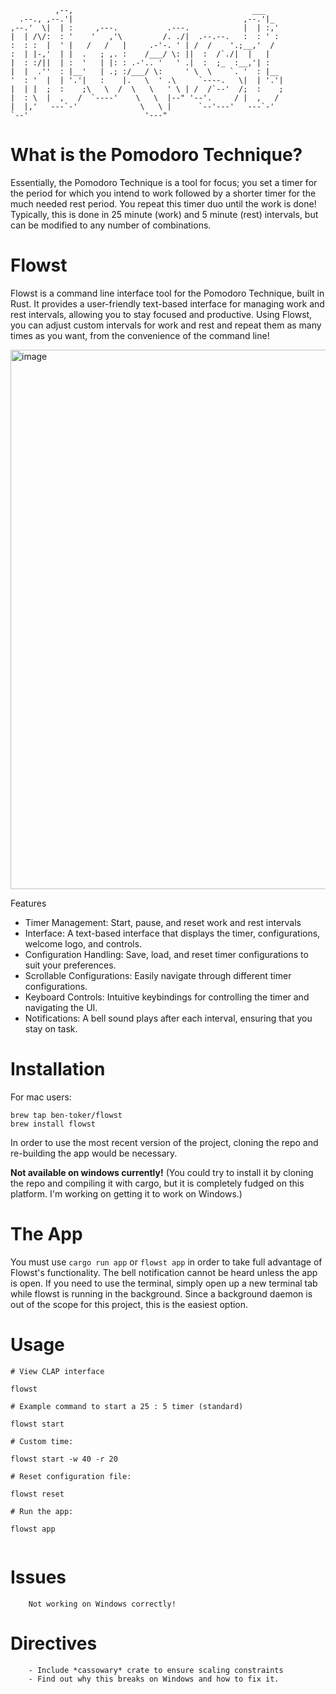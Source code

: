 
                                                              
```                                                            
          ,--,                                        ___     
  .--., ,--.'|                                      ,--.'|_   
,--.'  \|  | :     ,---.           .---.            |  | :,'  
|  | /\/:  : '    '   ,'\         /. ./|  .--.--.   :  : ' :  
:  : :  |  ' |   /   /   |     .-'-. ' | /  /    '.;__,'  /   
:  | |-,'  | |  .   ; ,. :    /___/ \: ||  :  /`./|  |   |    
|  : :/||  | :  '   | |: : .-'.. '   ' .|  :  ;_  :__,'| :    
|  |  .''  : |__'   | .; :/___/ \:     ' \  \    `. '  : |__  
'  : '  |  | '.'|   :    |.   \  ' .\     `----.   \|  | '.'| 
|  | |  ;  :    ;\   \  /  \   \   ' \ | /  /`--'  /;  :    ; 
|  : \  |  ,   /  `----'    \   \  |--" '--'.     / |  ,   /  
|  |,'   ---`-'              \   \ |      `--'---'   ---`-'   
`--'                          '---"                           
 ```                                                             


# What is the Pomodoro Technique?
Essentially, the Pomodoro Technique is a tool for focus; you set a timer for the period for which you intend to work followed by a shorter timer for the much needed rest period. You repeat this timer duo until the work is done! Typically, this is done in 25 minute (work) and 5 minute (rest) intervals, but can be modified to any number of combinations.

# Flowst
Flowst is a command line interface tool for the Pomodoro Technique, built in Rust. It provides a user-friendly text-based interface for managing work and rest intervals, allowing you to stay focused and productive. Using Flowst, you can adjust custom intervals for work and rest and repeat them as many times as you want, from the convenience of the command line! 

<img width="863" alt="image" src="https://github.com/ben-toker/flowst/assets/117331544/9414b955-e884-4b3c-a586-f1181bd73fd5">


Features
- Timer Management: Start, pause, and reset work and rest intervals
- Interface: A text-based interface that displays the timer, configurations, welcome logo, and controls.
- Configuration Handling: Save, load, and reset timer configurations to suit your preferences.
- Scrollable Configurations: Easily navigate through different timer configurations.
- Keyboard Controls: Intuitive keybindings for controlling the timer and navigating the UI.
- Notifications: A bell sound plays after each interval, ensuring that you stay on task.

# Installation
For mac users:
```
brew tap ben-toker/flowst
brew install flowst

```
In order to use the most recent version of the project, cloning the repo and re-building the app would be necessary. 

**Not available on windows currently!**
(You could try to install it by cloning the repo and compiling it with cargo, but
it is completely fudged on this platform. I'm working on getting it to work on Windows.)

# The App
You must use ``cargo run app`` or ``flowst app`` in order to take full advantage of Flowst's functionality. The bell notification cannot be heard unless
the app is open. If you need to use the terminal, simply open up a new terminal tab while flowst is running in the background. Since a background daemon is out of
the scope for this project, this is the easiest option.

# Usage
```
# View CLAP interface

flowst

# Example command to start a 25 : 5 timer (standard)

flowst start

# Custom time:

flowst start -w 40 -r 20

# Reset configuration file:

flowst reset

# Run the app:

flowst app


```
# Issues
```
    Not working on Windows correctly!

```

# Directives
```
    - Include *cassowary* crate to ensure scaling constraints
    - Find out why this breaks on Windows and how to fix it.
```
